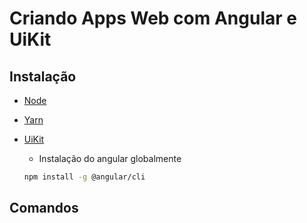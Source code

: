 # Criando Apps Web com Angular e UiKit
## Instalação
- [Node](https://nodejs.org/en/)
- [Yarn](https://classic.yarnpkg.com/pt-BR/)
- [UiKit](https://getuikit.com/)

  - Instalação do angular globalmente
  ```sh
  npm install -g @angular/cli
  ```

## Comandos
